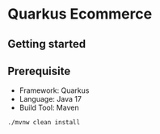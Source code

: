 # Quarkus Ecommerce

## Getting started

## Prerequisite
- Framework: Quarkus
- Language: Java 17
- Build Tool: Maven

```shell script
./mvnw clean install
```